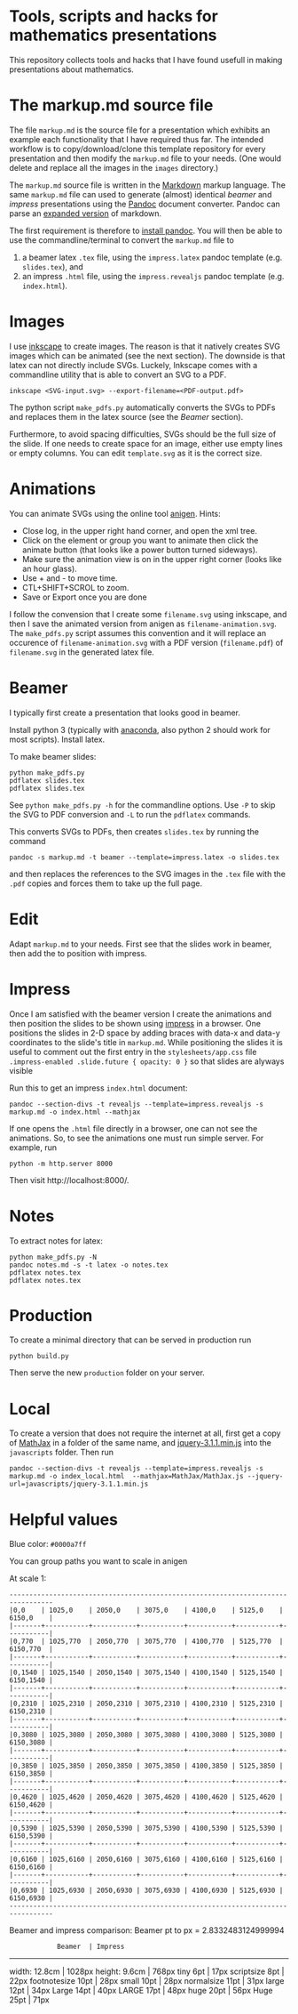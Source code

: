 # Tools, scripts and hacks for mathematics presentations

This repository collects tools and hacks that I have found usefull in making presentations
about mathematics.

# The markup.md source file

The file `markup.md` is the source file for a presentation which exhibits an example each
functionality that I have required thus far. The intended workflow is to copy/download/clone
this template repository for every presentation and then modify the `markup.md` file to your needs.
(One would delete and replace all the images in the `images` directory.)

The `markup.md` source file is written in the [Markdown](https://www.markdownguide.org/basic-syntax/)
markup language. The same `markup.md` file can used to generate (almost) identical *beamer* and 
*impress* presentations using the [Pandoc](https://pandoc.org/) document converter.
Pandoc can parse an [expanded version](https://pandoc.org/MANUAL.html#pandocs-markdown) of markdown.

The first requirement is therefore to [install pandoc](https://pandoc.org/installing.html).
You will then be able to use the commandline/terminal to convert the `markup.md` file to

1) a beamer latex `.tex` file, using the `impress.latex` pandoc template (e.g. `slides.tex`), and
2) an impress `.html` file, using the `impress.revealjs` pandoc template (e.g. `index.html`).

# Images

I use [inkscape](https://inkscape.org) to create images. The reason is that it natively creates SVG
images which can be animated (see the next section). The downside is that latex can not directly
include SVGs. Luckely, Inkscape comes with a commandline utility that is able to convert an SVG 
to a PDF.

	inkscape <SVG-input.svg> --export-filename=<PDF-output.pdf>
	
The python script `make_pdfs.py` automatically converts the SVGs to PDFs and replaces them in the latex source (see the *Beamer* section).

Furthermore, to avoid spacing difficulties, SVGs should be the full size of the slide.
If one needs to create space for an image, either use empty lines or empty columns.
You can edit `template.svg` as it is the correct size.

# Animations

You can animate SVGs using the online tool [anigen](http://anigen.org/versions/0_8_1/). Hints:

+ Close log, in the upper right hand corner, and open the xml tree. 
+ Click on the element or group you want to animate then click the animate button 
(that looks like a power button turned sideways). 
+ Make sure the animation view is on in the upper right corner (looks like an hour glass).
+ Use + and - to move time. 
+ CTL+SHIFT+SCROL to zoom.
+ Save or Export once you are done

I follow the convension that I create some `filename.svg` using inkscape, and then I save the animated
version from anigen as `filename-animation.svg`. The `make_pdfs.py` script assumes this convention and
it will replace an occurence of `filename-animation.svg` with a PDF version (`filename.pdf`) of `filename.svg` in the generated latex file.

# Beamer

I typically first create a presentation that looks good in beamer.

Install python 3 (typically with [anaconda](https://www.anaconda.com/products/individual), also python 2 should work for most scripts). Install latex.

To make beamer slides:

    python make_pdfs.py
    pdflatex slides.tex
    pdflatex slides.tex
    
See `python make_pdfs.py -h` for the commandline options. Use `-P` to skip the SVG to PDF conversion and `-L` to run the `pdflatex` commands.

This converts SVGs to PDFs, then creates `slides.tex` by running the command

	pandoc -s markup.md -t beamer --template=impress.latex -o slides.tex
	
and then replaces the references to the SVG images in the `.tex` file with the `.pdf` copies and
forces them to take up the full page.

# Edit 

Adapt `markup.md` to your needs. First see that the slides work in beamer, 
then add the  to position with impress.

# Impress

Once I am satisfied with the beamer version I create the animations and then position the slides
to be shown using [impress](https://github.com/impress/impress.js/) in a browser.
One positions the slides in 2-D space by adding braces with data-x and data-y coordinates to the 
slide's title in `markup.md`. 
While positioning the slides it is useful to comment out the first entry in the `stylesheets/app.css` file
`.impress-enabled .slide.future { opacity: 0 }` so that slides are alyways visible

Run this to get an impress `index.html` document:

    pandoc --section-divs -t revealjs --template=impress.revealjs -s markup.md -o index.html --mathjax

If one opens the `.html` file directly in a browser, one can not see the animations. So, to see the animations one must run simple server. For example, run

    python -m http.server 8000
	
Then visit http://localhost:8000/.

# Notes

To extract notes for latex:

    python make_pdfs.py -N
    pandoc notes.md -s -t latex -o notes.tex
    pdflatex notes.tex
    pdflatex notes.tex
    
# Production

To create a minimal directory that can be served in production run 

    python build.py
	
Then serve the new `production` folder on your server.

# Local

To create a version that does not require the internet at all, 
first get a copy of [MathJax](https://docs.mathjax.org/en/v2.7-latest/installation.html) in a folder of
the same name, and [jquery-3.1.1.min.js](https://releases.jquery.com/jquery/) into the `javascripts` 
folder. Then run

    pandoc --section-divs -t revealjs --template=impress.revealjs -s markup.md -o index_local.html  --mathjax=MathJax/MathJax.js --jquery-url=javascripts/jquery-3.1.1.min.js

# Helpful values
    
Blue color: `#0000a7ff`

You can group paths you want to scale in anigen

At scale 1:

    ---------------------------------------------------------------------------------
    |0,0    | 1025,0    | 2050,0    | 3075,0    | 4100,0    | 5125,0    | 6150,0    |
    |-------+-----------+-----------+-----------+-----------+-----------+-----------|
    |0,770  | 1025,770  | 2050,770  | 3075,770  | 4100,770  | 5125,770  | 6150,770  |
    |-------+-----------+-----------+-----------+-----------+-----------+-----------|
    |0,1540 | 1025,1540 | 2050,1540 | 3075,1540 | 4100,1540 | 5125,1540 | 6150,1540 |
    |-------+-----------+-----------+-----------+-----------+-----------+-----------|
    |0,2310 | 1025,2310 | 2050,2310 | 3075,2310 | 4100,2310 | 5125,2310 | 6150,2310 |
    |-------+-----------+-----------+-----------+-----------+-----------+-----------|
    |0,3080 | 1025,3080 | 2050,3080 | 3075,3080 | 4100,3080 | 5125,3080 | 6150,3080 |
    |-------+-----------+-----------+-----------+-----------+-----------+-----------|
    |0,3850 | 1025,3850 | 2050,3850 | 3075,3850 | 4100,3850 | 5125,3850 | 6150,3850 |
    |-------+-----------+-----------+-----------+-----------+-----------+-----------|
    |0,4620 | 1025,4620 | 2050,4620 | 3075,4620 | 4100,4620 | 5125,4620 | 6150,4620 |
    |-------+-----------+-----------+-----------+-----------+-----------+-----------|
    |0,5390 | 1025,5390 | 2050,5390 | 3075,5390 | 4100,5390 | 5125,5390 | 6150,5390 |
    |-------+-----------+-----------+-----------+-----------+-----------+-----------|
    |0,6160 | 1025,6160 | 2050,6160 | 3075,6160 | 4100,6160 | 5125,6160 | 6150,6160 |
    |-------+-----------+-----------+-----------+-----------+-----------+-----------|
    |0,6930 | 1025,6930 | 2050,6930 | 3075,6930 | 4100,6930 | 5125,6930 | 6150,6930 |
    ---------------------------------------------------------------------------------
    
Beamer and impress comparison:
Beamer pt to px = 2.8332483124999994

                Beamer  | Impress
---------------------------------
width:          12.8cm  | 1028px
height:         9.6cm   | 768px
tiny            6pt     | 17px
scriptsize	    8pt     | 22px
footnotesize	10pt    | 28px
small	        10pt    | 28px
normalsize	    11pt    | 31px
large	        12pt    | 34px
Large	        14pt    | 40px
LARGE	        17pt    | 48px
huge	        20pt    | 56px
Huge	        25pt    | 71px
